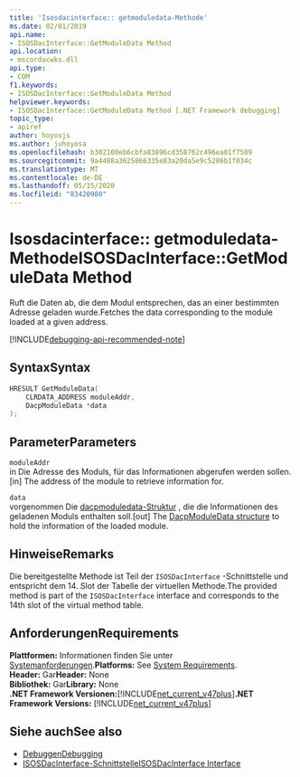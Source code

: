 ```yaml
---
title: 'Isosdacinterface:: getmoduledata-Methode'
ms.date: 02/01/2019
api.name:
- ISOSDacInterface::GetModuleData Method
api.location:
- mscordacwks.dll
api.type:
- COM
f1.keywords:
- ISOSDacInterface::GetModuleData Method
helpviewer.keywords:
- ISOSDacInterface::GetModuleData Method [.NET Framework debugging]
topic_type:
- apiref
author: hoyosjs
ms.author: juhoyosa
ms.openlocfilehash: b302100eb6cbfa83896cd358762c496ea01f7509
ms.sourcegitcommit: 9a4488a3625866335e83a20da5e9c5286b1f034c
ms.translationtype: MT
ms.contentlocale: de-DE
ms.lasthandoff: 05/15/2020
ms.locfileid: "83420980"
---
```

# <a name="isosdacinterfacegetmoduledata-method"></a><span data-ttu-id="8e8a3-102">Isosdacinterface:: getmoduledata-Methode</span><span class="sxs-lookup"><span data-stu-id="8e8a3-102">ISOSDacInterface::GetModuleData Method</span></span>

<span data-ttu-id="8e8a3-103">Ruft die Daten ab, die dem Modul entsprechen, das an einer bestimmten Adresse geladen wurde.</span><span class="sxs-lookup"><span data-stu-id="8e8a3-103">Fetches the data corresponding to the module loaded at a given address.</span></span>

[!INCLUDE[debugging-api-recommended-note](../../../../includes/debugging-api-recommended-note.md)]

## <a name="syntax"></a><span data-ttu-id="8e8a3-104">Syntax</span><span class="sxs-lookup"><span data-stu-id="8e8a3-104">Syntax</span></span>

```cpp
HRESULT GetModuleData(
    CLRDATA_ADDRESS moduleAddr,
    DacpModuleData *data
);
```

## <a name="parameters"></a><span data-ttu-id="8e8a3-105">Parameter</span><span class="sxs-lookup"><span data-stu-id="8e8a3-105">Parameters</span></span>

`moduleAddr`\
<span data-ttu-id="8e8a3-106">in Die Adresse des Moduls, für das Informationen abgerufen werden sollen.</span><span class="sxs-lookup"><span data-stu-id="8e8a3-106">[in] The address of the module to retrieve information for.</span></span>

`data`\
<span data-ttu-id="8e8a3-107">vorgenommen Die [dacpmoduledata-Struktur](dacpmoduledata-structure.md) , die die Informationen des geladenen Moduls enthalten soll.</span><span class="sxs-lookup"><span data-stu-id="8e8a3-107">[out] The [DacpModuleData structure](dacpmoduledata-structure.md) to hold the information of the loaded module.</span></span>

## <a name="remarks"></a><span data-ttu-id="8e8a3-108">Hinweise</span><span class="sxs-lookup"><span data-stu-id="8e8a3-108">Remarks</span></span>

<span data-ttu-id="8e8a3-109">Die bereitgestellte Methode ist Teil der `ISOSDacInterface` -Schnittstelle und entspricht dem 14. Slot der Tabelle der virtuellen Methode.</span><span class="sxs-lookup"><span data-stu-id="8e8a3-109">The provided method is part of the `ISOSDacInterface` interface and corresponds to the 14th slot of the virtual method table.</span></span>

## <a name="requirements"></a><span data-ttu-id="8e8a3-110">Anforderungen</span><span class="sxs-lookup"><span data-stu-id="8e8a3-110">Requirements</span></span>

<span data-ttu-id="8e8a3-111">**Plattformen:** Informationen finden Sie unter [Systemanforderungen](../../get-started/system-requirements.md).</span><span class="sxs-lookup"><span data-stu-id="8e8a3-111">**Platforms:** See [System Requirements](../../get-started/system-requirements.md).</span></span>  
<span data-ttu-id="8e8a3-112">**Header:** Gar</span><span class="sxs-lookup"><span data-stu-id="8e8a3-112">**Header:** None</span></span>  
<span data-ttu-id="8e8a3-113">**Bibliothek:** Gar</span><span class="sxs-lookup"><span data-stu-id="8e8a3-113">**Library:** None</span></span>  
<span data-ttu-id="8e8a3-114">**.NET Framework Versionen:**[!INCLUDE[net_current_v47plus](../../../../includes/net-current-v47plus.md)]</span><span class="sxs-lookup"><span data-stu-id="8e8a3-114">**.NET Framework Versions:** [!INCLUDE[net_current_v47plus](../../../../includes/net-current-v47plus.md)]</span></span>  

## <a name="see-also"></a><span data-ttu-id="8e8a3-115">Siehe auch</span><span class="sxs-lookup"><span data-stu-id="8e8a3-115">See also</span></span>

- [<span data-ttu-id="8e8a3-116">Debuggen</span><span class="sxs-lookup"><span data-stu-id="8e8a3-116">Debugging</span></span>](index.md)
- [<span data-ttu-id="8e8a3-117">ISOSDacInterface-Schnittstelle</span><span class="sxs-lookup"><span data-stu-id="8e8a3-117">ISOSDacInterface Interface</span></span>](isosdacinterface-interface.md)
